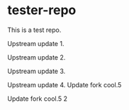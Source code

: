 # tester-repo
This is a test repo.

Upstream update 1.

Upstream update 2.

Upstream update 3.

Upstream update 4.
Update fork cool.5

Update fork cool.5 2
